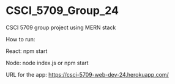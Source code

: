# CSCI_5709_Group_24
CSCI 5709 group project using MERN stack

How to run:

React:
  npm start

Node:
  node index.js or
  npm start

URL for the app: https://csci-5709-web-dev-24.herokuapp.com/
